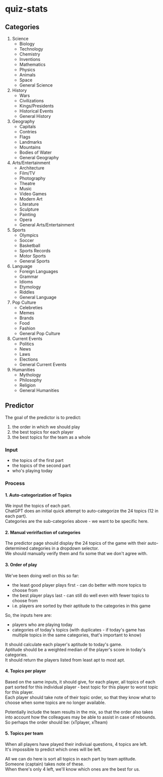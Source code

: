 # quiz-stats

## Categories

1. Science
    - Biology
    - Technology
    - Chemistry
    - Inventions
    - Mathematics
    - Physics
    - Animals
    - Space
    - General Science
2. History
     - Wars
     - Civilizations
     - Kings/Presidents
     - Historical Events
     - General History
3. Geography
    - Capitals
    - Contries
    - Flags
    - Landmarks
    - Mountains
    - Bodies of Water
    - General Geography
4. Arts/Entertainment
    - Architecture
    - Film/TV
    - Photography
    - Theatre
    - Music
    - Video Games
    - Modern Art
    - Literature
    - Sculpture
    - Painting
    - Opera
    - General Arts/Entertainment
5. Sports
    - Olympics
    - Soccer
    - Basketball
    - Sports Records
    - Motor Sports
    - General Sports
6. Language
    - Foreign Languages
    - Grammar
    - Idioms
    - Etymology
    - Riddles
    - General Language
7. Pop Culture
    - Celebreties
    - Memes
    - Brands
    - Food
    - Fashion
    - General Pop Culture
8. Current Events
    - Politics
    - News
    - Laws
    - Elections
    - General Current Events
9. Humanities
    - Mythology
    - Philosophy
    - Religion
    - General Humanities

## Predictor

The goal of the predictor is to predict:

1. the order in which we should play
2. the best topics for each player
3. the best topics for the team as a whole

### Input

- the topics of the first part
- the topics of the second part
- who's playing today

### Process

#### 1. Auto-categorization of Topics

We input the topics of each part.  
ChatGPT does an initial quick attempt to auto-categorize the 24 topics (12 in each part).  
Categories are the sub-categories above - we want to be specific here.

#### 2. Manual veririfaction of categories

The predictor page should display the 24 topics of the game with their auto-determined categories in a dropdown selector.  
We should manually verify them and fix some that we don't agree with.  

#### 3. Order of play

We've been doing well on this so far:

- the least good player plays first - can do better with more topics to choose from
- the best player plays last - can still do well even with fewer topics to choose from
- i.e. players are sorted by their aptitude to the categories in this game

So, the inputs here are:

- players who are playing today
- categories of today's topics (with duplicates - if today's game has multiple topics in the same categories, that's important to know)

It should calculate each player's aptitude to today's game.  
Aptitude should be a weighted median of the player's score in today's categories.  
It should return the players listed from least apt to most apt.

#### 4. Topics per player

Based on the same inputs, it should give, for each player, all topics of each part sorted for this individual player - best topic for this player to worst topic for this player.  
Each player should take note of their topic order, so that they know what to choose when some topics are no longer available.

Potentially include the team results in the mix, so that the order also takes into account how the colleagues may be able to assist in case of rebounds.  
So perhaps the order should be: (xTplayer, xTteam)

#### 5. Topics per team

When all players have played their indiviual questions, 4 topics are left.  
It's impossible to predict which ones will be left.

All we can do here is sort all topics in each part by team aptitude.  
Someone (captain) takes note of these.  
When there's only 4 left, we'll know which ones are the best for us.
